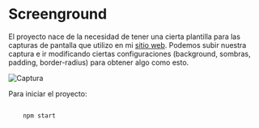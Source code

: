 # Screenground

El proyecto nace de la necesidad de tener una cierta plantilla para las capturas de pantalla que utilizo en mi [sitio web](https://tmgranata.com/).
Podemos subir nuestra captura e ir modificando ciertas configuraciones (background, sombras, padding, border-radius) para obtener algo como esto.

![Captura](https://i.imgur.com/SawBVVs.png)

Para iniciar el proyecto:

```

    npm start

```
